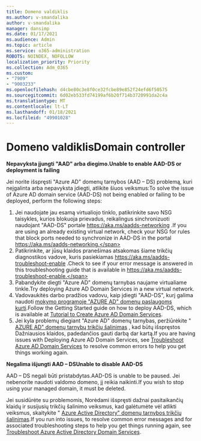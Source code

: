 ```yaml
---
title: Domeno valdiklis
ms.author: v-smandalika
author: v-smandalika
manager: dansimp
ms.date: 01/17/2021
ms.audience: Admin
ms.topic: article
ms.service: o365-administration
ROBOTS: NOINDEX, NOFOLLOW
localization_priority: Priority
ms.collection: Adm_O365
ms.custom:
- "7909"
- "9003233"
ms.openlocfilehash: d4cbe80c3e8f0ce32fcbe89e852f24efd6f50575
ms.sourcegitcommit: 6d02eb533fd74199af6b20f714b3720991da2c4a
ms.translationtype: MT
ms.contentlocale: lt-LT
ms.lasthandoff: 01/18/2021
ms.locfileid: "49901028"
---
```

# <a name="domain-controller"></a><span data-ttu-id="71033-102">Domeno valdiklis</span><span class="sxs-lookup"><span data-stu-id="71033-102">Domain controller</span></span>

<span data-ttu-id="71033-103">**Nepavyksta įjungti "AAD" arba diegimo.**</span><span class="sxs-lookup"><span data-stu-id="71033-103">**Unable to enable AAD-DS or deployment is failing**</span></span>

<span data-ttu-id="71033-104">Jei norite išspręsti "Azure AD" domenų tarnybos (AAD – DS) problemą, kuri neįgalinta arba nepavyksta įdiegti, atlikite šiuos veiksmus:</span><span class="sxs-lookup"><span data-stu-id="71033-104">To solve the issue of Azure AD domain service (AAD-DS) not being enabled or failing to be deployed, perform the following steps:</span></span>

1. <span data-ttu-id="71033-105">Jei naudojate jau esamą virtualiojo tinklo, patikrinkite savo NSG taisykles, kurios blokuoja prievadus, reikalingus sinchronizuoti naudojant "AAD-DS" portale https://aka.ms/aadds-networking .</span><span class="sxs-lookup"><span data-stu-id="71033-105">If you are using an already existing virtual network, check your NSG for rules that block ports needed to synchronize in AAD-DS in the portal https://aka.ms/aadds-networking.</span></span>
2. <span data-ttu-id="71033-106">Patikrinkite, ar jūsų klaidos pranešimas atsakomas šiame trikčių diagnostikos vadove, kuris pasiekiamas  https://aka.ms/aadds-troubleshoot-enable .</span><span class="sxs-lookup"><span data-stu-id="71033-106">Check to see if your error message is answered in this troubleshooting guide that is available in  https://aka.ms/aadds-troubleshoot-enable.</span></span>
3. <span data-ttu-id="71033-107">Pabandykite diegti "Azure AD" domenų tarnybas naujame virtualiame tinkle.</span><span class="sxs-lookup"><span data-stu-id="71033-107">Try deploying Azure AD Domain Services in a new virtual network.</span></span>
4. <span data-ttu-id="71033-108">Vadovaukitės darbo pradžios vadovu, kaip įdiegti "AAD-DS", kurį galima naudoti [mokymo programoje "AZURE AD" domenų paslaugoms kurti](https://docs.microsoft.com/azure/active-directory-domain-services/tutorial-create-instance).</span><span class="sxs-lookup"><span data-stu-id="71033-108">Follow the Getting Started guide on how to deploy AAD-DS, which is available at [Tutorial to Create Azure AD Domain Services](https://docs.microsoft.com/azure/active-directory-domain-services/tutorial-create-instance).</span></span>
5. <span data-ttu-id="71033-109">Jei kyla problemų diegiant "Azure AD" domenų tarnybas, peržiūrėkite " [AZURE AD" domenų tarnybų trikčių šalinimas](https://docs.microsoft.com/azure/active-directory-domain-services/troubleshoot) , kad būtų išspręstos Dažniausios klaidos, padedančios gauti darbą dar kartą.</span><span class="sxs-lookup"><span data-stu-id="71033-109">If you are having issues with Deploying Azure AD Domain Services, see [Troubleshoot Azure AD Domain Services](https://docs.microsoft.com/azure/active-directory-domain-services/troubleshoot) to resolve common errors to help you get things working again.</span></span> 

<span data-ttu-id="71033-110">**Negalima išjungti AAD – DS**</span><span class="sxs-lookup"><span data-stu-id="71033-110">**Unable to disable AAD-DS**</span></span>

<span data-ttu-id="71033-111">AAD – DS negali būti pristabdytas.</span><span class="sxs-lookup"><span data-stu-id="71033-111">AAD-DS is unable to be paused.</span></span> <span data-ttu-id="71033-112">Jei nebenorite naudoti valdomo domeno, jį reikia naikinti.</span><span class="sxs-lookup"><span data-stu-id="71033-112">If you wish to stop using your managed domain, it must be deleted.</span></span>

<span data-ttu-id="71033-113">Jei susidūrėte su problemomis, Norėdami išspręsti dažnai pasitaikančių klaidų ir susijusių trikčių šalinimo veiksmus, kad galėtumėte vėl atlikti veiksmus, skaitykite " [Azure Active Directory" domenų tarnybos trikčių šalinimas](https://docs.microsoft.com/azure/active-directory-domain-services/troubleshoot).</span><span class="sxs-lookup"><span data-stu-id="71033-113">If you run into issues, to resolve common error messages and for associated troubleshooting steps to help you get things running again, see [Troubleshoot Azure Active Directory Domain Services](https://docs.microsoft.com/azure/active-directory-domain-services/troubleshoot).</span></span>
